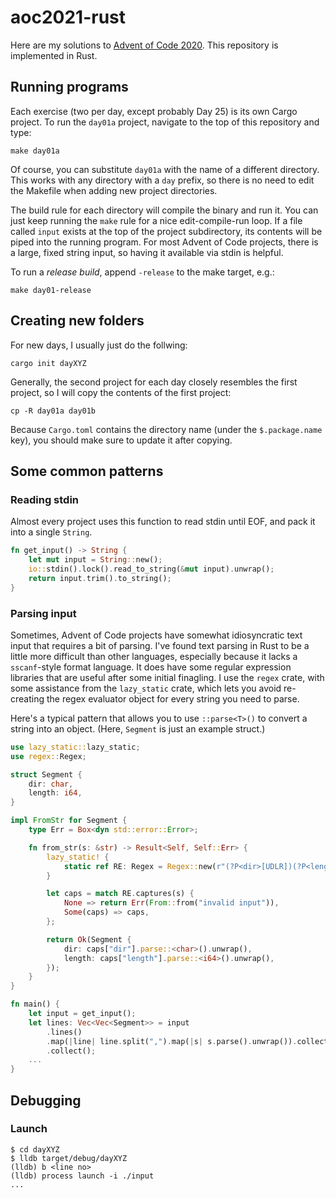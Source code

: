 # aoc2021-rust

Here are my solutions to [Advent of Code 2020](https://adventofcode.com/2021). This repository is implemented in Rust.

## Running programs

Each exercise (two per day, except probably Day 25) is its own Cargo project. To run the `day01a` project, navigate to the top of this repository and type:

```
make day01a
```

Of course, you can substitute `day01a` with the name of a different directory. This works with any directory with a `day` prefix, so there is no need to edit the Makefile when adding new project directories.

The build rule for each directory will compile the binary and run it. You can just keep running the `make` rule for a nice edit-compile-run loop. If a file called `input` exists at the top of the project subdirectory, its contents will be piped into the running program. For most Advent of Code projects, there is a large, fixed string input, so having it available via stdin is helpful.

To run a *release build*, append `-release` to the make target, e.g.:

```
make day01-release
```

## Creating new folders

For new days, I usually just do the follwing:

```
cargo init dayXYZ
```

Generally, the second project for each day closely resembles the first project, so I will copy the contents of the first project:

```
cp -R day01a day01b
```

Because `Cargo.toml` contains the directory name (under the `$.package.name` key), you should make sure to update it after copying.

## Some common patterns

### Reading stdin

Almost every project uses this function to read stdin until EOF, and pack it into a single `String`.


```rust
fn get_input() -> String {
    let mut input = String::new();
    io::stdin().lock().read_to_string(&mut input).unwrap();
    return input.trim().to_string();
}
```

### Parsing input

Sometimes, Advent of Code projects have somewhat idiosyncratic text input that requires a bit of parsing. I've found text parsing in Rust to be a little more difficult than other languages, especially because it lacks a `sscanf`-style format language. It does have some regular expression libraries that are useful after some initial finagling. I use the `regex` crate, with some assistance from the `lazy_static` crate, which lets you avoid re-creating the regex evaluator object for every string you need to parse.

Here's a typical pattern that allows you to use `::parse<T>()` to convert a string into an object. (Here, `Segment` is just an example struct.)

```rust
use lazy_static::lazy_static;
use regex::Regex;

struct Segment {
    dir: char,
    length: i64,
}

impl FromStr for Segment {
    type Err = Box<dyn std::error::Error>;

    fn from_str(s: &str) -> Result<Self, Self::Err> {
        lazy_static! {
            static ref RE: Regex = Regex::new(r"(?P<dir>[UDLR])(?P<length>\d+)").unwrap();
        }

        let caps = match RE.captures(s) {
            None => return Err(From::from("invalid input")),
            Some(caps) => caps,
        };

        return Ok(Segment {
            dir: caps["dir"].parse::<char>().unwrap(),
            length: caps["length"].parse::<i64>().unwrap(),
        });
    }
}

fn main() {
    let input = get_input();
    let lines: Vec<Vec<Segment>> = input
        .lines()
        .map(|line| line.split(",").map(|s| s.parse().unwrap()).collect())
        .collect();
    ...
}
```

## Debugging

### Launch

```
$ cd dayXYZ
$ lldb target/debug/dayXYZ
(lldb) b <line no>
(lldb) process launch -i ./input
...
```
